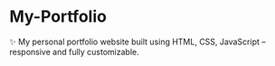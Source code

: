 # My-Portfolio
✨ My personal portfolio website built using HTML, CSS, JavaScript – responsive and fully customizable.

